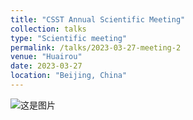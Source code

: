 ```yaml
---
title: "CSST Annual Scientific Meeting"
collection: talks
type: "Scientific meeting"
permalink: /talks/2023-03-27-meeting-2
venue: "Huairou"
date: 2023-03-27
location: "Beijing, China"
---
```


![这是图片](../images/CSSTsmall.jpg "CSST")


